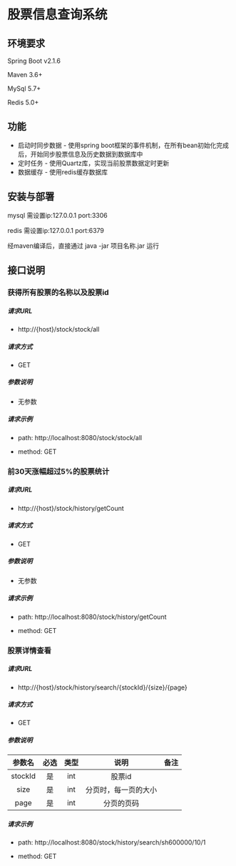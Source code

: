 # 股票信息查询系统

## 环境要求

Spring Boot    v2.1.6

Maven    3.6+

MySql    5.7+

Redis     5.0+



## 功能

- 启动时同步数据 - 使用spring boot框架的事件机制，在所有bean初始化完成后，开始同步股票信息及历史数据到数据库中
- 定时任务 - 使用Quartz库，实现当前股票数据定时更新
- 数据缓存 - 使用redis缓存数据库



## 安装与部署

mysql 需设置ip:127.0.0.1 port:3306

redis 需设置ip:127.0.0.1 port:6379

经maven编译后，直接通过 java -jar 项目名称.jar 运行


## 接口说明



### 获得所有股票的名称以及股票id

##### 请求URL

- http://{host}/stock/stock/all

##### 请求方式

- GET

##### 参数说明

- 无参数 

##### 请求示例

- path: http://localhost:8080/stock/stock/all

- method: GET



### 前30天涨幅超过5%的股票统计

##### 请求URL

- http://{host}/stock/history/getCount

##### 请求方式

- GET

##### 参数说明

- 无参数

##### 请求示例

- path: http://localhost:8080/stock/history/getCount

- method: GET



### 股票详情查看

##### 请求URL

- http://{host}/stock/history/search/{stockId}/{size}/{page}

##### 请求方式

- GET

##### 参数说明

| 参数名  | 必选 | 类型 |         说明         | 备注 |
| :-----: | :--: | :--: | :------------------: | :--: |
| stockId |  是  | int  |        股票id        |      |
|  size   |  是  | int  | 分页时，每一页的大小 |      |
|  page   |  是  | int  |      分页的页码      |      |

##### 请求示例

- path: http://localhost:8080/stock/history/search/sh600000/10/1

- method: GET
